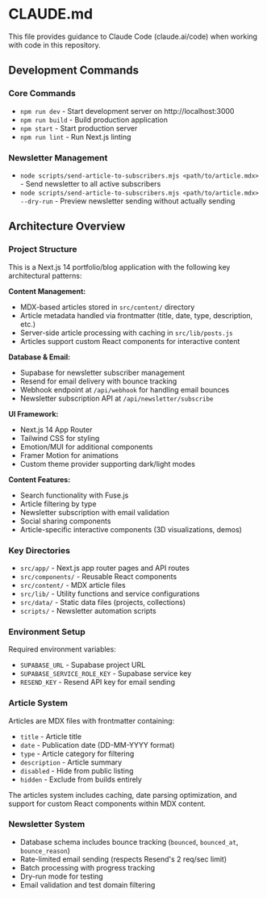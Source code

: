 # CLAUDE.md

This file provides guidance to Claude Code (claude.ai/code) when working with code in this repository.

## Development Commands

### Core Commands
- `npm run dev` - Start development server on http://localhost:3000
- `npm run build` - Build production application
- `npm start` - Start production server
- `npm run lint` - Run Next.js linting

### Newsletter Management
- `node scripts/send-article-to-subscribers.mjs <path/to/article.mdx>` - Send newsletter to all active subscribers
- `node scripts/send-article-to-subscribers.mjs <path/to/article.mdx> --dry-run` - Preview newsletter sending without actually sending

## Architecture Overview

### Project Structure
This is a Next.js 14 portfolio/blog application with the following key architectural patterns:

**Content Management:**
- MDX-based articles stored in `src/content/` directory
- Article metadata handled via frontmatter (title, date, type, description, etc.)
- Server-side article processing with caching in `src/lib/posts.js`
- Articles support custom React components for interactive content

**Database & Email:**
- Supabase for newsletter subscriber management
- Resend for email delivery with bounce tracking
- Webhook endpoint at `/api/webhook` for handling email bounces
- Newsletter subscription API at `/api/newsletter/subscribe`

**UI Framework:**
- Next.js 14 App Router
- Tailwind CSS for styling
- Emotion/MUI for additional components
- Framer Motion for animations
- Custom theme provider supporting dark/light modes

**Content Features:**
- Search functionality with Fuse.js
- Article filtering by type
- Newsletter subscription with email validation
- Social sharing components
- Article-specific interactive components (3D visualizations, demos)

### Key Directories
- `src/app/` - Next.js app router pages and API routes
- `src/components/` - Reusable React components
- `src/content/` - MDX article files
- `src/lib/` - Utility functions and service configurations
- `src/data/` - Static data files (projects, collections)
- `scripts/` - Newsletter automation scripts

### Environment Setup
Required environment variables:
- `SUPABASE_URL` - Supabase project URL
- `SUPABASE_SERVICE_ROLE_KEY` - Supabase service key
- `RESEND_KEY` - Resend API key for email sending

### Article System
Articles are MDX files with frontmatter containing:
- `title` - Article title
- `date` - Publication date (DD-MM-YYYY format)
- `type` - Article category for filtering
- `description` - Article summary
- `disabled` - Hide from public listing
- `hidden` - Exclude from builds entirely

The articles system includes caching, date parsing optimization, and support for custom React components within MDX content.

### Newsletter System
- Database schema includes bounce tracking (`bounced`, `bounced_at`, `bounce_reason`)
- Rate-limited email sending (respects Resend's 2 req/sec limit)
- Batch processing with progress tracking
- Dry-run mode for testing
- Email validation and test domain filtering